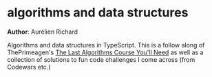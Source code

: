 # algorithms and data structures

**Author**: Aurélien Richard

Algorithms and data structures in TypeScript. This is a follow along of ThePrimeagen's [The Last Algorithms Course You'll Need](https://frontendmasters.com/courses/algorithms/) as well as a collection of solutions to fun code challenges I come across (from Codewars etc.)
